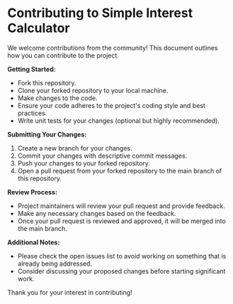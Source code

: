 # Contributing to Simple Interest Calculator

We welcome contributions from the community! This document outlines how you can contribute to the project.

**Getting Started:**

- Fork this repository.
- Clone your forked repository to your local machine.
- Make changes to the code.
- Ensure your code adheres to the project's coding style and best practices.
- Write unit tests for your changes (optional but highly recommended).

**Submitting Your Changes:**

1. Create a new branch for your changes.
2. Commit your changes with descriptive commit messages.
3. Push your changes to your forked repository.
4. Open a pull request from your forked repository to the main branch of this repository.

**Review Process:**

- Project maintainers will review your pull request and provide feedback.
- Make any necessary changes based on the feedback.
- Once your pull request is reviewed and approved, it will be merged into the main branch.

**Additional Notes:**

- Please check the open issues list to avoid working on something that is already being addressed.
- Consider discussing your proposed changes before starting significant work.

Thank you for your interest in contributing!
